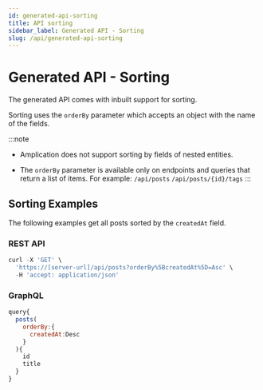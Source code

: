 ```yaml
---
id: generated-api-sorting
title: API sorting
sidebar_label: Generated API - Sorting
slug: /api/generated-api-sorting
---
```


# Generated API - Sorting

The generated API comes with inbuilt support for sorting.

Sorting uses the `orderBy` parameter which accepts an object with the name of the fields.

:::note

- Amplication does not support sorting by fields of nested entities.

- The `orderBy` parameter is available only on endpoints and queries that return a list of items.
  For example: `/api/posts` `/api/posts/{id}/tags`
  :::

## Sorting Examples

The following examples get all posts sorted by the `createdAt` field.

### REST API

```jsx
curl -X 'GET' \
  'https://[server-url]/api/posts?orderBy%5BcreatedAt%5D=Asc' \
  -H 'accept: application/json'
```

### GraphQL

```jsx
query{
  posts(
    orderBy:{
      createdAt:Desc
    }
  ){
    id
    title
  }
}
```
